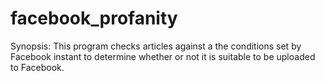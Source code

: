 # facebook_profanity
Synopsis: This program checks articles against a the conditions set by Facebook instant to determine whether or not it is suitable to be uploaded to Facebook.
